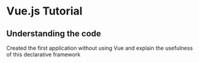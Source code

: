 # Vue.js Tutorial

## Understanding the code

Created the first application without using Vue and explain the usefulness of this declarative framework
